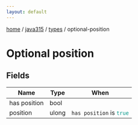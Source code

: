 ```yaml
---
layout: default
---
```


[home](/)  /  [java315](/protocol/java315)  /  [types](/protocol/java315/types)  /  optional-position

# Optional position

## Fields

Name | Type | When
---|---|:---:
has position | bool | 
position | ulong | <code>has position</code> is <code><span style="color:#009688">true</span></code>
